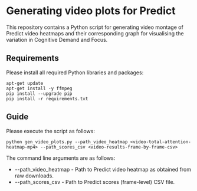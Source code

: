 # Generating video plots for Predict

This repository contains a Python script for generating video montage of Predict video heatmaps and
their corresponding graph for visualising the variation in Cognitive Demand and Focus.

## Requirements

Please install all required Python libraries and packages:

```
apt-get update
apt-get install -y ffmpeg
pip install --upgrade pip
pip install -r requirements.txt
```

## Guide

Please execute the script as follows:

`python gen_video_plots.py --path_video_heatmap <video-total-attention-heatmap-mp4> --path_scores_csv <video-results-frame-by-frame-csv>`

The command line arguments are as follows:

* --path_video_heatmap - Path to Predict video heatmap as obtained from raw downloads.
* --path_scores_csv - Path to Predict scores (frame-level) CSV file.